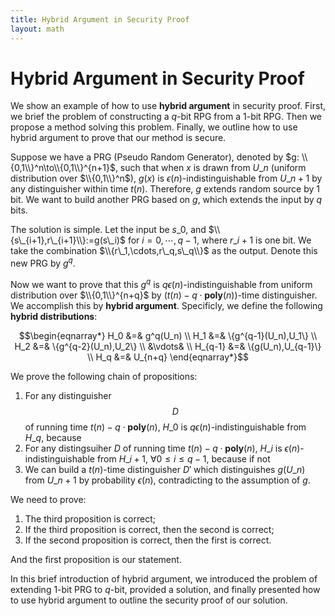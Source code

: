 ```yaml
---
title: Hybrid Argument in Security Proof
layout: math
---
```


# Hybrid Argument in Security Proof

We show an example of how to use **hybrid argument** in security proof. First, we brief the problem of constructing a $q$-bit RPG from a $1$-bit RPG. Then we propose a method solving this problem. Finally, we outline how to use hybrid argument to prove that our method is secure.

Suppose we have a PRG \(Pseudo Random Generator\), denoted by $g: \\{0,1\\}^n\to\\{0,1\\}^{n+1}$, such that when $x$ is drawn from $U\_n$ \(uniform distribution over $\\{0,1\\}^n$\), $g(x)$ is $\epsilon(n)$-indistinguishable from $U\_{n+1}$ by any distinguisher within time $t(n)$. Therefore, $g$ extends random source by $1$ bit. We want to build another PRG based on $g$, which extends the input by $q$ bits.

The solution is simple. Let the input be $s\_0$, and $\\{s\_{i+1},r\_{i+1}\\}:=g(s\_i)$ for $i=0,\cdots,q-1$, where $r\_{i+1}$ is one bit. We take the combination $\\{r\_1,\cdots,r\_q,s\_q\\}$ as the output. Denote this new PRG by $g^q$.

Now we want to prove that this $g^q$ is $q\epsilon(n)$-indistinguishable from uniform distribution over $\\{0,1\\}^{n+q}$ by $(t(n)-q\cdot\mathbf{poly}(n))$-time distinguisher. We accomplish this by **hybrid argument**. Specificly, we define the following **hybrid distributions**:

$$\begin{eqnarray*}
H_0 &=& g^q(U_n) \\
H_1 &=& \{g^{q-1}(U_n),U_1\} \\
H_2 &=& \{g^{q-2}(U_n),U_2\} \\
&\vdots& \\
H_{q-1} &=& \{g(U_n),U_{q-1}\} \\
H_q &=& U_{n+q} \end{eqnarray*}$$

We prove the following chain of propositions:

1. For any distinguisher $$ D $$ of running time $t(n)-q\cdot\mathbf{poly}(n)$, $H\_0$ is $q\epsilon(n)$-indistinguishable from $H\_q$, because
2. For any distingsuiher $D$ of running time $t(n)-q\cdot\mathbf{poly}(n)$, $H\_i$ is $\epsilon(n)$-indistinguishable from $H\_{i+1}$, $\forall 0\leq i\leq q-1$, because if not
3. We can build a $t(n)$-time distinguisher $D'$ which distinguishes $g(U\_n)$ from $U\_{n+1}$ by probability $\epsilon(n)$, contradicting to the assumption of $g$.

We need to prove:

1. The third proposition is correct;
2. If the third proposition is correct, then the second is correct;
3. If the second proposition is correct, then the first is correct.

And the first proposition is our statement.

In this brief introduction of hybrid argument, we introduced the problem of extending $1$-bit PRG to $q$-bit, provided a solution, and finally presented how to use hybrid argument to outline the security proof of our solution.
